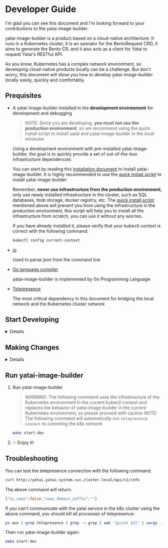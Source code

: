 # Developer Guide

I'm glad you can see this document and I'm looking forward to your contributions to the yatai-image-builder.

yatai-image-builder is a product based on a cloud-native architecture. It runs in a Kubernetes cluster, it is an operator for the BentoRequest CRD, it aims to generate the Bento CR, and it also acts as a client for Yatai to request Yatai's RESTful API.

As you know, Kubernetes has a complex network environment, so developing cloud-native products locally can be a challenge. But don't worry, this document will show you how to develop yatai-image-builder locally easily, quickly and comfortably.

## Prequisites

- A yatai-image-builder installed in the **development environment** for development and debugging

    > NOTE: Since you are developing, **you must not use the production environment**, so we recommend using the quick install script to install yatai and yatai-image-builder in the local minikube

    Using a development environment with pre-installed yatai-image-builder, the goal is to quickly provide a set of out-of-the-box infrastructure dependencies

    You can start by reading this [installation document](https://docs.bentoml.org/projects/yatai/en/latest/installation/yatai_deployment.html) to install yatai-image-builder. It is highly recommended to use the [quick install script](https://docs.bentoml.org/projects/yatai/en/latest/installation/yatai_deployment.html#quick-install) to install yatai-image-builder

    Remember, **never use infrastructure from the production environment**, only use newly installed infrastructure in the cluster, such as SQL databases, blob storage, docker registry, etc. The [quick install script](https://docs.bentoml.org/projects/yatai/en/latest/installation/yatai_deployment.html#quick-install) mentioned above will prevent you from using the infrastructure in the production environment, this script will help you to install all the infrastructure from scratch, you can use it without any worries.

    If you have already installed it, please verify that your kubectl context is correct with the following command:

    ```bash
    kubectl config current-context
    ```

- [jq](https://stedolan.github.io/jq/)

    Used to parse json from the command line

- [Go language compiler](https://go.dev/)

    yatai-image-builder is implemented by Go Programming Language

- [Telepresence](https://www.telepresence.io/)

    The most critical dependency in this document for bridging the local network and the Kubernetes cluster network

## Start Developing

<details>
1. Fork the yatai-image-builder project on [GitHub](https://github.com/bentoml/yatai-image-builder)

2. Clone the source code from your fork of yatai-image-builder's GitHub repository:

    ```bash
    git clone git@github.com:${your github username}/yatai-image-builder.git && cd yatai-image-builder
    ```

3. Add the yatai-image-builder upstream remote to your local yatai-image-builder clone:

    ```bash
    git remote add upstream git@github.com:bentoml/yatai-image-builder.git
    ```

4. Installing Go dependencies

    ```bash
    go mod download
    ```
</details>

## Making Changes

<details>
1. Make sure you're on the main branch.

   ```bash
   git checkout main
   ```

2. Use the git pull command to retrieve content from the BentoML Github repository.

   ```bash
   git pull upstream main -r
   ```

3. Create a new branch and switch to it.

   ```bash
   git checkout -b your-new-branch-name
   ```

4. Make your changes!

5. Use the git add command to save the state of files you have changed.

   ```bash
   git add <names of the files you have changed>
   ```

6. Commit your changes.

   ```bash
   git commit -m 'your commit message'
   ```

7. Synchronize upstream changes

    ```bash
    git pull upstream main -r
    ```

8. Push all changes to your forked repo on GitHub.

   ```bash
   git push origin your-new-branch-name
   ```
</details>

## Run yatai-image-builder

1. Run yatai-image-builder

    > WARNING: The following command uses the infrastructure of the Kubernetes environment in the current kubectl context and replaces the behavior of yatai-image-builder in the current Kubernetes environment, so please proceed with caution
    > NOTE: The following command will automatically run `telepresence connect` to conneting the k8s network

    ```bash
    make start-dev
    ```

2. ✨ Enjoy it!

## Troubleshooting

You can test the telepresence connection with the following command:

```bash
curl http://yatai.yatai-system.svc.cluster.local/api/v1/info
```

The above command will return:

```bash
{"is_saas":false,"saas_domain_suffix":""}
```

If you can't communicate with the yatai service in the k8s cluster using the above command, you should kill all processes of telepresence:

```bash
ps aux | grep telepresence | grep -v grep | awk '{print $2}' | xargs -i sudo kill {}
```

Then run yatai-image-builder again:

```bash
make start-dev
```
